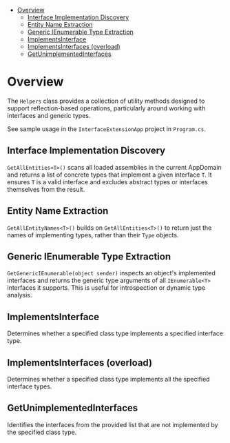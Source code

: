 ﻿<!--TOC-->
- [Overview](#overview)
  - [Interface Implementation Discovery](#interface-implementation-discovery)
  - [Entity Name Extraction](#entity-name-extraction)
  - [Generic IEnumerable Type Extraction](#generic-ienumerable-type-extraction)
  - [ImplementsInterface](#implementsinterface)
  - [ImplementsInterfaces (overload)](#implementsinterfaces-overload)
  - [GetUnimplementedInterfaces](#getunimplementedinterfaces)
<!--/TOC-->

# Overview
The `Helpers` class  provides a collection of utility methods designed to support reflection-based operations, particularly around working with interfaces and generic types. 

See sample usage in the `InterfaceExtensionApp` project in `Program.cs`.

## Interface Implementation Discovery
`GetAllEntities<T>()` scans all loaded assemblies in the current AppDomain and returns a list of concrete types that implement a given interface `T`. It ensures `T` is a valid interface and excludes abstract types or interfaces themselves from the result.

## Entity Name Extraction
`GetAllEntityNames<T>()` builds on `GetAllEntities<T>()` to return just the names of implementing types, rather than their `Type` objects.

## Generic IEnumerable Type Extraction 
`GetGenericIEnumerable(object sender)` inspects an object's implemented interfaces and returns the generic type arguments of all `IEnumerable<T>` interfaces it supports. This is useful for introspection or dynamic type analysis.

## ImplementsInterface
Determines whether a specified class type implements a specified interface type.

## ImplementsInterfaces (overload)
Determines whether a specified class type implements all the specified interface types.

## GetUnimplementedInterfaces
Identifies the interfaces from the provided list that are not implemented by the specified class type.
